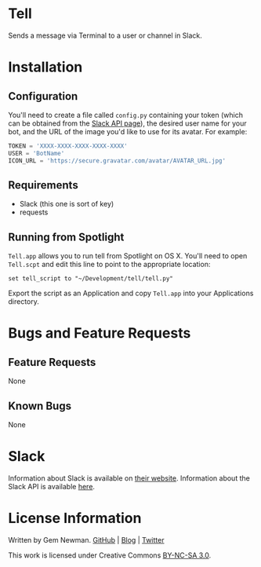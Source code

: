 Tell
====

Sends a message via Terminal to a user or channel in Slack.

Installation
============

Configuration
-------------

You'll need to create a file called `config.py` containing your token (which can be obtained from the [Slack API page](http://api.slack.com)), the desired user name for your bot, and the URL of the image you'd like to use for its avatar. For example:

```python
TOKEN = 'XXXX-XXXX-XXXX-XXXX-XXXX'
USER = 'BotName'
ICON_URL = 'https://secure.gravatar.com/avatar/AVATAR_URL.jpg'
```

Requirements
------------

* Slack (this one is sort of key)
* requests

Running from Spotlight
----------------------

`Tell.app` allows you to run tell from Spotlight on OS X. You'll need to open `Tell.scpt` and edit this line to point to the appropriate location:

```applescript
set tell_script to "~/Development/tell/tell.py"
```

Export the script as an Application and copy `Tell.app` into your Applications directory.

Bugs and Feature Requests
=========================

Feature Requests
----------------

None

Known Bugs
----------

None

Slack
=====

Information about Slack is available on [their website](http://www.slack.com). Information about the Slack API is available [here](http://api.slack.com).

License Information
===================

Written by Gem Newman. [GitHub](https://github.com/spurll/) | [Blog](http://www.startleddisbelief.com) | [Twitter](https://twitter.com/spurll)

This work is licensed under Creative Commons [BY-NC-SA 3.0](https://creativecommons.org/licenses/by-nc-sa/3.0/).
